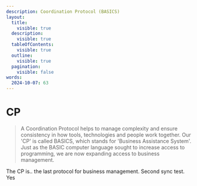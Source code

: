 ```yaml
---
description: Coordination Protocol (BASICS)
layout:
  title:
    visible: true
  description:
    visible: true
  tableOfContents:
    visible: true
  outline:
    visible: true
  pagination:
    visible: false
words:
  2024-10-07: 63
---
```


# CP

> A Coordination Protocol helps to manage complexity and ensure consistency in how tools, technologies and people work together. Our 'CP' is called BASICS, which stands for 'Business Assistance System'. Just as the BASIC computer language sought to increase access to programming, we are now expanding access to business management.

The CP is.. the last protocol for business management. Second sync test. Yes





